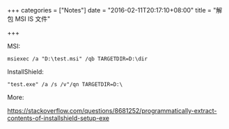 +++
categories = ["Notes"]
date = "2016-02-11T20:17:10+08:00"
title = "解包 MSI IS 文件"

+++

<!--more-->

MSI:

    msiexec /a "D:\test.msi" /qb TARGETDIR=D:\dir

InstallShield:

    "test.exe" /a /s /v"/qn TARGETDIR=D:\

More:

https://stackoverflow.com/questions/8681252/programmatically-extract-contents-of-installshield-setup-exe